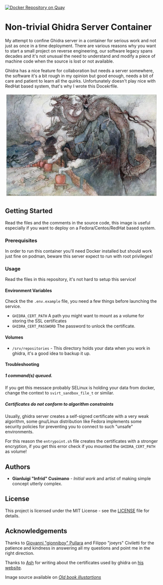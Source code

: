 [![Docker Repository on Quay](https://quay.io/repository/infrid/ghidra-server/status "Docker Repository on Quay")](https://quay.io/repository/infrid/ghidra-server)

# Non-trivial Ghidra Server Container
My attempt to confine Ghidra server in a container for serious work
and not just as once in a time deployment. There are various reasons
why you want to start a small project on reverse engineering, our
software legacy spans decades and it's not unusual the need to
understand and modify a piece of machine code when the source is lost
or not available.

Ghidra has a nice feature for collaboration but needs a server
somewhere, the software it's a bit rough in my opinion but good
enough, needs a bit of care and patient to learn all the
quirks. Unfortunately doesn't play nice with RedHat based system,
that's why I wrote this Docekrfile.

![Some cool dragon illustration](https://github.com/Infrid/ghidra-server/raw/main/dragon.jpg)

## Getting Started
Read the files and the comments in the source code, this image is
useful especially if you want to deploy on a Fedora/Centos/RedHat
based system.

### Prerequisites
In order to run this container you'll need Docker installed but should
work just fine on podman, beware this server expect to run with root
privileges!


### Usage
Read the files in this repository, it's not hard to setup this service!

#### Environment Variables

Check the the `.env.example` file, you need a few things before
launching the service.

* `GHIDRA_CERT_PATH` A path you might want to mount as a volume for
  storing the SSL certificates
* `GHIDRA_CERT_PASSWORD` The password to unlock the certificate.

#### Volumes

* `/srv/repositories` - This directory holds your data when you work
  in ghidra, it's a good idea to backup it up.
  
#### Troubleshooting

##### 1 command(s) queued.

If you get this messace probably SELinux is holding your data from
docker, change the context to `svirt_sandbox_file_t` or similar.

##### Certificates do not conform to algorithm constraints

Usually, ghidra server creates a self-signed certificate with a very
weak algorithm, some gnu/Linux distribution like Fedora implements
some security policies for preventing you to connect to such "unsafe"
environments.

For this reason the `entrypoint.sh` file creates the certificates with
a stronger encryption, if you get this error check if you mounted the
`GHIDRA_CERT_PATH` as volume!

## Authors

* **Gianluigi "Infrid" Cusimano** - *Initial work* and artist of
  making simple concept utterly complex.

## License

This project is licensed under the MIT License - see the
[LICENSE](LICENSE) file for details.

## Acknowledgements

Thanks to [Giovanni "gionniboy" Pullara](https://github.com/gionniboy)
and Filippo "joeyrs" Civiletti for the patience and kindness in
answering all my questions and point me in the right direction.

Thanks to [Ash](https://github.com/QuarkTheAwesome) for writing about
the certificates used by ghidra on [his website](https://heyquark.com/sysadmin/2020/11/14/ghidra-tls/).

Image source available on [*Old book illustartions*](https://www.oldbookillustrations.com/illustrations/story-susa/)

